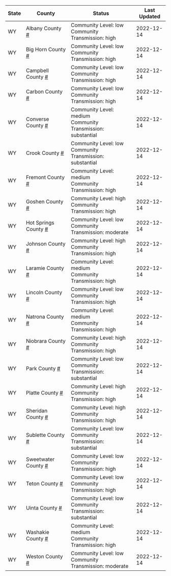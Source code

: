 State | County | Status | Last Updated
--- | --- | --- | --- 
WY | Albany County <a href="#albany_county">#</a> | <a name="albany_county"></a>Community Level: low<br/>Community Transmission: high | 2022-12-14
WY | Big Horn County <a href="#big_horn_county">#</a> | <a name="big_horn_county"></a>Community Level: low<br/>Community Transmission: high | 2022-12-14
WY | Campbell County <a href="#campbell_county">#</a> | <a name="campbell_county"></a>Community Level: low<br/>Community Transmission: high | 2022-12-14
WY | Carbon County <a href="#carbon_county">#</a> | <a name="carbon_county"></a>Community Level: low<br/>Community Transmission: high | 2022-12-14
WY | Converse County <a href="#converse_county">#</a> | <a name="converse_county"></a>Community Level: medium<br/>Community Transmission: substantial | 2022-12-14
WY | Crook County <a href="#crook_county">#</a> | <a name="crook_county"></a>Community Level: low<br/>Community Transmission: substantial | 2022-12-14
WY | Fremont County <a href="#fremont_county">#</a> | <a name="fremont_county"></a>Community Level: medium<br/>Community Transmission: high | 2022-12-14
WY | Goshen County <a href="#goshen_county">#</a> | <a name="goshen_county"></a>Community Level: high<br/>Community Transmission: high | 2022-12-14
WY | Hot Springs County <a href="#hot_springs_county">#</a> | <a name="hot_springs_county"></a>Community Level: low<br/>Community Transmission: moderate | 2022-12-14
WY | Johnson County <a href="#johnson_county">#</a> | <a name="johnson_county"></a>Community Level: high<br/>Community Transmission: high | 2022-12-14
WY | Laramie County <a href="#laramie_county">#</a> | <a name="laramie_county"></a>Community Level: medium<br/>Community Transmission: high | 2022-12-14
WY | Lincoln County <a href="#lincoln_county">#</a> | <a name="lincoln_county"></a>Community Level: low<br/>Community Transmission: high | 2022-12-14
WY | Natrona County <a href="#natrona_county">#</a> | <a name="natrona_county"></a>Community Level: medium<br/>Community Transmission: high | 2022-12-14
WY | Niobrara County <a href="#niobrara_county">#</a> | <a name="niobrara_county"></a>Community Level: high<br/>Community Transmission: high | 2022-12-14
WY | Park County <a href="#park_county">#</a> | <a name="park_county"></a>Community Level: low<br/>Community Transmission: substantial | 2022-12-14
WY | Platte County <a href="#platte_county">#</a> | <a name="platte_county"></a>Community Level: high<br/>Community Transmission: high | 2022-12-14
WY | Sheridan County <a href="#sheridan_county">#</a> | <a name="sheridan_county"></a>Community Level: high<br/>Community Transmission: high | 2022-12-14
WY | Sublette County <a href="#sublette_county">#</a> | <a name="sublette_county"></a>Community Level: low<br/>Community Transmission: substantial | 2022-12-14
WY | Sweetwater County <a href="#sweetwater_county">#</a> | <a name="sweetwater_county"></a>Community Level: low<br/>Community Transmission: high | 2022-12-14
WY | Teton County <a href="#teton_county">#</a> | <a name="teton_county"></a>Community Level: low<br/>Community Transmission: high | 2022-12-14
WY | Uinta County <a href="#uinta_county">#</a> | <a name="uinta_county"></a>Community Level: low<br/>Community Transmission: substantial | 2022-12-14
WY | Washakie County <a href="#washakie_county">#</a> | <a name="washakie_county"></a>Community Level: medium<br/>Community Transmission: high | 2022-12-14
WY | Weston County <a href="#weston_county">#</a> | <a name="weston_county"></a>Community Level: low<br/>Community Transmission: moderate | 2022-12-14
